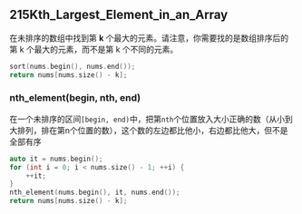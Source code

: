 ## 215Kth_Largest_Element_in_an_Array

在未排序的数组中找到第 **k** 个最大的元素。请注意，你需要找的是数组排序后的第 k 个最大的元素，而不是第 k 个不同的元素。

```c++
sort(nums.begin(), nums.end());
return nums[nums.size() - k];
```

### nth_element(begin, nth, end)

在一个未排序的区间`[begin, end)`中，把第`nth`个位置放入大小正确的数（从小到大排列，排在第n个位置的数），这个数的左边都比他小，右边都比他大，但不是全部有序

```c++
auto it = nums.begin();
for (int i = 0; i < nums.size() - 1; ++i) {
    ++it;
}
nth_element(nums.begin(), it, nums.end());
return nums[nums.size() - k];
```

